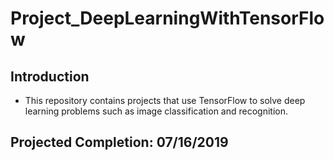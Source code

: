 # Project_DeepLearningWithTensorFlow

## Introduction
* This repository contains projects that use TensorFlow to solve deep learning problems such as image classification and recognition.

## Projected Completion: 07/16/2019
